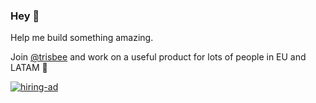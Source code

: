 ### Hey 👋

Help me build something amazing. 

Join [@trisbee](https://github.com/trisbee) and work on a useful product for lots of people in EU and LATAM 🚀

[![hiring-ad](
https://web-assets.trisbee.com/web/company-site/og-images/og-trisbee-job-senior-frontend.png)](https://www.trisbee.com/en/careers/senior-developer.tsx)
